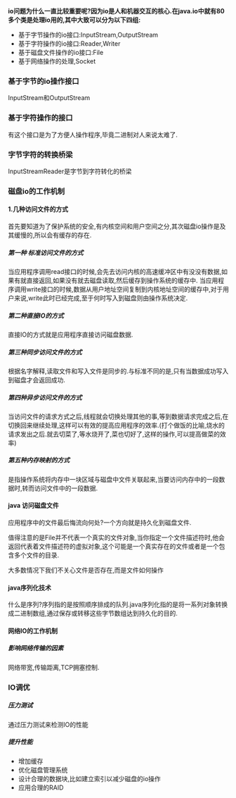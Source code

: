 **io问题为什么一直比较重要呢?因为io是人和机器交互的核心.在java.io中就有80多个类是处理io用的,其中大致可以分为以下四组:**

+ 基于字节操作的io接口:InputStream,OutputStream
+ 基于字符操作的io接口:Reader,Writer
+ 基于磁盘文件操作的io接口:File
+ 基于网络操作的处理,Socket


### 基于字节的io操作接口
InputStream和OutputStream


### 基于字符操作的接口
有这个接口是为了方便人操作程序,毕竟二进制对人来说太难了.



### 字节字符的转换桥梁
InputStreamReader是字节到字符转化的桥梁


### 磁盘io的工作机制
#### 1.几种访问文件的方式
首先要知道为了保护系统的安全,有内核空间和用户空间之分,其次磁盘io操作是及其缓慢的,所以会有缓存的存在.
##### 第一种 标准访问文件的方式
当应用程序调用read接口的时候,会先去访问内核的高速缓冲区中有没没有数据,如果有就直接返回,如果没有就去磁盘读取,然后缓存到操作系统的缓存中.
当应用程序调用write接口的时候,数据从用户地址空间复制到内核地址空间的缓存中,对于用户来说,write此时已经完成,至于何时写入到磁盘则由操作系统决定.
##### 第二种直接IO的方式
直接IO的方式就是应用程序直接访问磁盘数据.
##### 第三种同步访问文件的方式 
根据名字解释,读取文件和写入文件是同步的.与标准不同的是,只有当数据成功写入到磁盘才会返回成功.
##### 第四种异步访问文件的方式
当访问文件的请求方式之后,线程就会切换处理其他的事,等到数据请求完成之后,在切换回来继续处理,这样可以有效的提高应用程序的效率.(打个做饭的比喻,烧水的请求发出之后.就去切菜了,等水烧开了,菜也切好了,这样的操作,可以提高做菜的效率)
##### 第五种内存映射的方式
是指操作系统将内存中一块区域与磁盘中文件关联起来,当要访问内存中的一段数据时,转而访问文件中的一段数据.

#### java 访问磁盘文件
应用程序中的文件最后悔流向何处?一个方向就是持久化到磁盘文件.

值得注意的是File并不代表一个真实的文件对象,当你指定一个文件描述符时,他会返回代表着文件描述符的虚拟对象,这个可能是一个真实存在的文件或者是一个包含多个文件的目录.

大多数情况下我们不关心文件是否存在,而是文件如何操作
 
#### java序列化技术
什么是序列?序列指的是按照顺序排成的队列.java序列化指的是将一系列对象转换成二进制数组,通过保存或转移这些字节数组达到持久化的目的.











#### 网络IO的工作机制
##### 影响网络传输的因素
网络带宽,传输距离,TCP拥塞控制.



### IO调优
##### 压力测试
通过压力测试来检测IO的性能
##### 提升性能
* 增加缓存
* 优化磁盘管理系统
* 设计合理的数据块,比如建立索引以减少磁盘的io操作
* 应用合理的RAID


